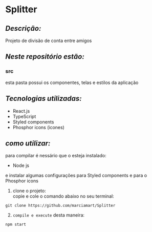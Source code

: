 # Splitter
## *Descrição:*
Projeto de divisão de conta entre amigos

## ***Neste repositório estão:***
### src
esta pasta possui os componentes, telas e estilos da aplicação

## *Tecnologias utilizadas:*
* React.js
* TypeScript
* Styled components
* Phosphor icons (icones)

## *como utilizar:*
para compilar é nessário que o  esteja instalado:
* Node js

e instalar algumas configurações para Styled components e para o Phosphor icons

1. clone o projeto:  
copie e cole o comando abaixo no seu terminal:
```
git clone https://github.com/marciamart/Splitter
```
2. `compile e execute` desta maneira: 

```
npm start
```